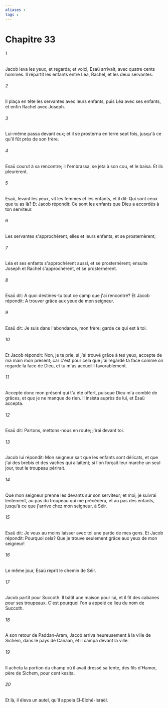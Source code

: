 ```yaml
---
aliases : 
tags : 
---
```


# Chapitre 33

###### 1
Jacob leva les yeux, et regarda; et voici, Esaü arrivait, avec quatre cents hommes. Il répartit les enfants entre Léa, Rachel, et les deux servantes.
###### 2
Il plaça en tête les servantes avec leurs enfants, puis Léa avec ses enfants, et enfin Rachel avec Joseph.
###### 3
Lui-même passa devant eux; et il se prosterna en terre sept fois, jusqu'à ce qu'il fût près de son frère.
###### 4
Esaü courut à sa rencontre; il l'embrassa, se jeta à son cou, et le baisa. Et ils pleurèrent.
###### 5
Esaü, levant les yeux, vit les femmes et les enfants, et il dit: Qui sont ceux que tu as là? Et Jacob répondit: Ce sont les enfants que Dieu a accordés à ton serviteur.
###### 6
Les servantes s'approchèrent, elles et leurs enfants, et se prosternèrent;
###### 7
Léa et ses enfants s'approchèrent aussi, et se prosternèrent; ensuite Joseph et Rachel s'approchèrent, et se prosternèrent.
###### 8
Esaü dit: A quoi destines-tu tout ce camp que j'ai rencontré? Et Jacob répondit: A trouver grâce aux yeux de mon seigneur.
###### 9
Esaü dit: Je suis dans l'abondance, mon frère; garde ce qui est à toi.
###### 10
Et Jacob répondit: Non, je te prie, si j'ai trouvé grâce à tes yeux, accepte de ma main mon présent; car c'est pour cela que j'ai regardé ta face comme on regarde la face de Dieu, et tu m'as accueilli favorablement.
###### 11
Accepte donc mon présent qui t'a été offert, puisque Dieu m'a comblé de grâces, et que je ne manque de rien. Il insista auprès de lui, et Esaü accepta.
###### 12
Esaü dit: Partons, mettons-nous en route; j'irai devant toi.
###### 13
Jacob lui répondit: Mon seigneur sait que les enfants sont délicats, et que j'ai des brebis et des vaches qui allaitent; si l'on forçait leur marche un seul jour, tout le troupeau périrait.
###### 14
Que mon seigneur prenne les devants sur son serviteur; et moi, je suivrai lentement, au pas du troupeau qui me précédera, et au pas des enfants, jusqu'à ce que j'arrive chez mon seigneur, à Séir.
###### 15
Esaü dit: Je veux au moins laisser avec toi une partie de mes gens. Et Jacob répondit: Pourquoi cela? Que je trouve seulement grâce aux yeux de mon seigneur!
###### 16
Le même jour, Esaü reprit le chemin de Séir.
###### 17
Jacob partit pour Succoth. Il bâtit une maison pour lui, et il fit des cabanes pour ses troupeaux. C'est pourquoi l'on a appelé ce lieu du nom de Succoth.
###### 18
A son retour de Paddan-Aram, Jacob arriva heureusement à la ville de Sichem, dans le pays de Canaan, et il campa devant la ville.
###### 19
Il acheta la portion du champ où il avait dressé sa tente, des fils d'Hamor, père de Sichem, pour cent kesita.
###### 20
Et là, il éleva un autel, qu'il appela El-Elohé-Israël.
